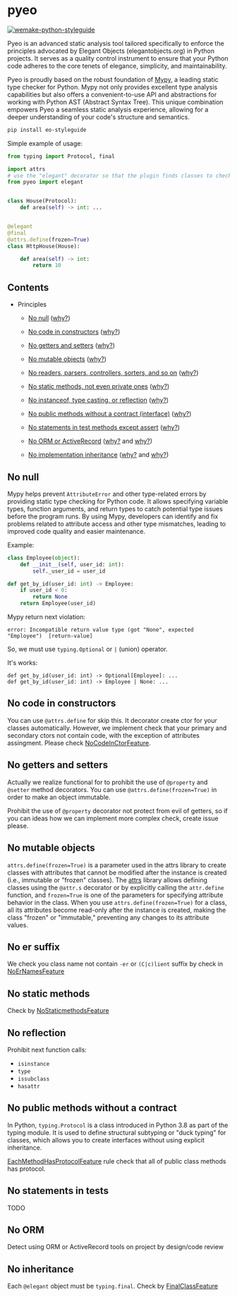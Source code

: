 # pyeo

[![wemake-python-styleguide](https://img.shields.io/badge/style-wemake-000000.svg)](https://github.com/wemake-services/wemake-python-styleguide)

Pyeo  is an advanced static analysis tool tailored specifically to enforce the principles advocated by
Elegant Objects (elegantobjects.org) in Python projects. It serves as a quality control instrument to ensure
that your Python code adheres to the core tenets of elegance, simplicity, and maintainability.

Pyeo is proudly based on the robust foundation of [Mypy](https://github.com/python/mypy), a leading static type checker for Python. Mypy not only provides excellent type analysis capabilities but also offers a convenient-to-use API and abstractions for working with Python AST (Abstract Syntax Tree). This unique combination empowers Pyeo a seamless static analysis experience, allowing for a deeper understanding of your code's structure and semantics.

```bash
pip install eo-styleguide
```

Simple example of usage:

```python
from typing import Protocol, final

import attrs
# use the "elegant" decorator so that the plugin finds classes to check
from pyeo import elegant  


class House(Protocol):
    def area(self) -> int: ...


@elegant
@final
@attrs.define(frozen=True)
class HttpHouse(House):

    def area(self) -> int:
        return 10
```

## Contents
- Principles
  - [No null](#no-null) ([why?](http://www.yegor256.com/2014/05/13/why-null-is-bad.html))
  - [No code in constructors](#no-code-in-constructors) ([why?](http://www.yegor256.com/2014/05/13/why-null-is-bad.html))

  - [No getters and setters](#no-getters-and-setters) ([why?](http://www.yegor256.com/2014/09/16/getters-and-setters-are-evil.html))
 
  - [No mutable objects](#no-mutable-objects) ([why?](http://www.yegor256.com/2014/06/09/objects-should-be-immutable.html))

  - [No readers, parsers, controllers, sorters, and so on](#no-er-suffix) ([why?](https://www.yegor256.com/2015/03/09/objects-end-with-er.html))

  - [No static methods, not even private ones](no-static-methods) ([why?](http://www.yegor256.com/2017/02/07/private-method-is-new-class.html))

  - [No instanceof, type casting, or reflection](no-reflection) ([why?](http://www.yegor256.com/2015/04/02/class-casting-is-anti-pattern.html))

  - [No public methods without a contract (interface)](#no-public-methods-without-a-contract) ([why?](https://www.yegor256.com/2014/11/20/seven-virtues-of-good-object.html#2-he-works-by-contracts))

  - [No statements in test methods except assert](#no-statements-in-tests) ([why?](http://www.yegor256.com/2017/05/17/single-statement-unit-tests.html))

  - [No ORM or ActiveRecord](#no-orm) ([why?](https://www.yegor256.com/2014/12/01/orm-offensive-anti-pattern.html) and [why?](https://www.yegor256.com/2016/07/26/active-record.html))

  - [No implementation inheritance](#no-inheritance) ([why?](http://www.yegor256.com/2017/01/31/decorating-envelopes.html) and [why?](http://www.yegor256.com/2016/09/13/inheritance-is-procedural.html))

## No null

Mypy helps prevent `AttributeError` and other type-related errors by providing static type checking for Python code. It allows specifying variable types, function arguments, and return types to catch potential type issues before the program runs. By using Mypy, developers can identify and fix problems related to attribute access and other type mismatches, leading to improved code quality and easier maintenance.

Example:

```python
class Employee(object):
    def __init__(self, user_id: int):
        self._user_id = user_id

def get_by_id(user_id: int) -> Employee:
    if user_id < 0:
        return None
    return Employee(user_id)
```

Mypy return next violation:

```
error: Incompatible return value type (got "None", expected "Employee")  [return-value]
```

So, we must use `typing.Optional` or `|` (union) operator.

It's works:

```
def get_by_id(user_id: int) -> Optional[Employee]: ...
def get_by_id(user_id: int) -> Employee | None: ...
```

## No code in constructors

You can use `@attrs.define` for skip this. It decorator create ctor for your classes automatically. However, we implement check that your primary and secondary ctors not contain code, with the exception of attributes assingment. Please check [NoCodeInCtorFeature](/pyeo/features/no_code_in_ctors.py).

## No getters and setters

Actually we realize functional for to prohibit the use of `@property` and `@setter` method decorators. You can use `@attrs.define(frozen=True)` in order to make an object immutable.

Prohibit the use of `@property` decorator not protect from evil of getters, so if you can ideas how we can implement more complex check, create issue please.

## No mutable objects

`attrs.define(frozen=True)` is a parameter used in the attrs library to create classes with attributes that cannot be modified after the instance is created (i.e., immutable or "frozen" classes).
The [attrs](https://www.attrs.org/en/stable/) library allows defining classes using the `@attr.s` decorator or by explicitly calling the `attr.define` function, and `frozen=True` is one of the parameters for specifying attribute behavior in the class. 
When you use `attrs.define(frozen=True)` for a class, all its attributes become read-only after the instance is created, making the class "frozen" or "immutable," preventing any changes to its attribute values.

## No er suffix

We check you class name not contain `-er` or `(C|c)lient` suffix by check in [NoErNamesFeature](/pyeo/features/no_er_names.py)

## No static methods

Check by [NoStaticmethodsFeature](/pyeo/features/no_staticmethods.py)

## No reflection

Prohibit next function calls:
- `isinstance`
- `type`
- `issubclass`
- `hasattr`

## No public methods without a contract

In Python, `typing.Protocol` is a class introduced in Python 3.8 as part of the typing module. It is used to define structural subtyping or "duck typing" for classes, which allows you to create interfaces without using explicit inheritance.

[EachMethodHasProtocolFeature](/pyeo/features/method_has_protocol.py) rule check that all of public class methods has protocol.

## No statements in tests

TODO

## No ORM

Detect using ORM or ActiveRecord tools on project by design/code review

## No inheritance

Each `@elegant` object must be `typing.final`. Check by [FinalClassFeature](/pyeo/features/final_object.py)
